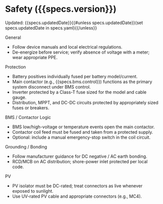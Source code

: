 # Safety ({{specs.version}})

Updated: {{specs.updatedDate}}{{#unless specs.updatedDate}}(set specs.updatedDate in specs.yaml){{/unless}}

General  
- Follow device manuals and local electrical regulations.  
- De-energize before service; verify absence of voltage with a meter; wear appropriate PPE.  

Protection  
- Battery positives individually fused per battery model/current.  
- Main contactor (e.g., {{specs.bms.control}}) functions as the primary system disconnect under BMS control.  
- Inverter protected by a Class-T fuse sized for the model and cable gauge.  
- Distribution, MPPT, and DC-DC circuits protected by appropriately sized fuses or breakers.  

BMS / Contactor Logic  
- BMS low/high-voltage or temperature events open the main contactor.  
- Contactor coil feed must be fused and taken from a protected supply.  
- Optional: include a manual emergency-stop switch in the coil circuit.  

Grounding / Bonding  
- Follow manufacturer guidance for DC negative / AC earth bonding.  
- RCD/MCB on AC distribution; shore-power inlet protected per local code.  

PV  
- PV isolator must be DC-rated; treat connectors as live whenever exposed to sunlight.  
- Use UV-rated PV cable and appropriate connectors (e.g., MC4).  
